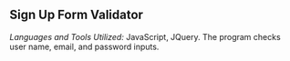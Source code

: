 ## Sign Up Form Validator
*Languages and Tools Utilized:* JavaScript, JQuery.
  The program checks user name, email, and password inputs.
